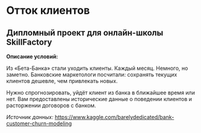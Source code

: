 # Отток клиентов

## Дипломный проект для онлайн-школы SkillFactory

**Описание условий:**

Из «Бета-Банка» стали уходить клиенты. Каждый месяц. Немного, но заметно. Банковские маркетологи посчитали: сохранять текущих клиентов дешевле, чем привлекать новых.

Нужно спрогнозировать, уйдёт клиент из банка в ближайшее время или нет. Вам предоставлены исторические данные о поведении клиентов и расторжении договоров с банком.


*Источник данных:* https://www.kaggle.com/barelydedicated/bank-customer-churn-modeling

